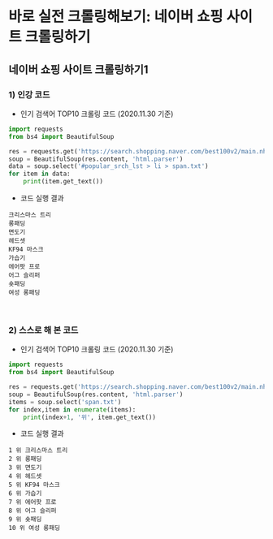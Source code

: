 # **바로 실전 크롤링해보기: 네이버 쇼핑 사이트 크롤링하기**

## **네이버 쇼핑 사이트 크롤링하기1**

### **1) 인강 코드**
- 인기 검색어 TOP10 크롤링 코드 (2020.11.30 기준)
```python
import requests
from bs4 import BeautifulSoup

res = requests.get('https://search.shopping.naver.com/best100v2/main.nhn')
soup = BeautifulSoup(res.content, 'html.parser')
data = soup.select('#popular_srch_lst > li > span.txt')
for item in data:
    print(item.get_text())
```

- 코드 실행 결과
```
크리스마스 트리
롱패딩
면도기
헤드셋
KF94 마스크
가습기
에어팟 프로
어그 슬리퍼
숏패딩
여성 롱패딩
```

<br>

### **2) 스스로 해 본 코드**
- 인기 검색어 TOP10 크롤링 코드 (2020.11.30 기준)
```python
import requests
from bs4 import BeautifulSoup

res = requests.get('https://search.shopping.naver.com/best100v2/main.nhn')
soup = BeautifulSoup(res.content, 'html.parser')
items = soup.select('span.txt')
for index,item in enumerate(items):
    print(index+1, '위', item.get_text())
```

- 코드 실행 결과
```
1 위 크리스마스 트리
2 위 롱패딩
3 위 면도기
4 위 헤드셋
5 위 KF94 마스크
6 위 가습기
7 위 에어팟 프로
8 위 어그 슬리퍼
9 위 숏패딩
10 위 여성 롱패딩
```




